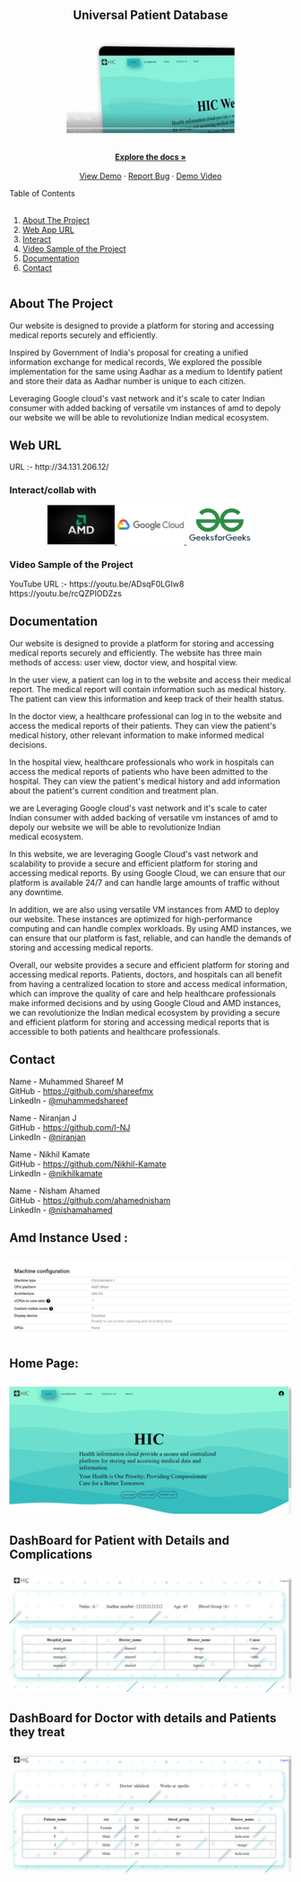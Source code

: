 
<br />
<div align="center">
  <h2>Universal Patient Database</h2>
  <a href="https://github.com/shareefmx/GFG_hackathon">
    <img src="Assets/7ibrqu.gif" alt="Logo" width="300" height="180">
  </a>
  <br />
  <p align="center">
    <br />
    <a href="#brief"><strong>Explore the docs »</strong></a>
    <br />
    <br />
    <a href="http://34.131.206.12/">View Demo</a>
    ·
    <a href="https://github.com/shareefmx/GFG_hackathon/issues">Report Bug</a>
    ·
    <a href="https://youtu.be/ADsqF0LGIw8">Demo Video</a>
  </p>
</div>

<!-- TABLE OF CONTENTS -->
<Table>
  <summary>Table of Contents</summary>
  </br>
  <ol>
    <li><a href="#about-the-project">About The Project</a></li>
    <li><a href="#url">Web App URL</a></li>
    <li><a href="#interact">Interact</a></li>
    <li><a href="#Video">Video Sample of the Project</a></li>
    <li><a href="#brief">Documentation</a></li>
    <li><a href="#contact">Contact</a></li>
  </ol>
</Table>

## About The Project

  Our website is designed to provide a platform for storing and accessing medical reports securely and efficiently.

  Inspired by Government of India's proposal for creating a unified information exchange for medical records, We explored the possible implementation for the same using Aadhar as a medium to Identify patient and store their data as Aadhar number is unique to each citizen.

  Leveraging Google cloud's vast network and it's scale to cater Indian consumer with added backing of versatile vm instances of amd to depoly our website we will be able to revolutionize Indian medical ecosystem.
  
## Web URL

<p id="url">URL :- http://34.131.206.12/ </p>

### Interact/collab with  
  
<p id="interact"></p>
<div align="center">
 <a href="https://www.amd.com/en.html">
    <img src="Assets/R.png" alt="Logo" width="120" height="70">
  </a></t>
  <a href="https://cloud.google.com/">
    <img src="Assets/Google-Cloud-Logo.png" alt="Logo" width="120" height="70">
  </a></t>
  <a href="https://www.geeksforgeeks.org/">
    <img src="Assets/R (1).png" alt="Logo" width="120" height="70">
  </a>
</div>


### Video Sample of the Project

<p id="Video">YouTube URL :- https://youtu.be/ADsqF0LGIw8 </br>
                             https://youtu.be/rcQZPIODZzs
</p>

## Documentation

<p id="brief">
  Our website is designed to provide a platform for storing and accessing medical reports securely and efficiently. The website has three main methods of access: user view, doctor view, and hospital view.
  
  In the user view, a patient can log in to the website and access their medical report. The medical report will contain information such as medical history. The patient can view this information and keep track of their health status.
  
  In the doctor view, a healthcare professional can log in to the website and access the medical reports of their patients. They can view the patient's medical history, other relevant information to make informed medical decisions.
  
  In the hospital view, healthcare professionals who work in hospitals can access the medical reports of patients who have been admitted to the hospital. They can view the patient's medical history and add information about the patient's current condition and treatment plan.

  we are Leveraging Google cloud's vast network and it's scale to cater Indian consumer with added backing of versatile vm instances of amd to depoly our website we will be able to revolutionize Indian medical ecosystem.

  In this website, we are leveraging Google Cloud's vast network and scalability to provide a secure and efficient platform for storing and accessing medical reports. By using Google Cloud, we can ensure that our platform is available 24/7 and can handle large amounts of traffic without any downtime.

  In addition, we are also using versatile VM instances from AMD to deploy our website. These instances are optimized for high-performance computing and can handle complex workloads. By using AMD instances, we can ensure that our platform is fast, reliable, and can handle the demands of storing and accessing medical reports.

  Overall, our website provides a secure and efficient platform for storing and accessing medical reports. Patients, doctors, and hospitals can all benefit from having a centralized location to store and access medical information, which can improve the quality of care and help healthcare professionals make informed decisions and by using Google Cloud and AMD instances, we can revolutionize the Indian medical ecosystem by providing a secure and efficient platform for storing and accessing medical reports that is accessible to both patients and healthcare professionals.
</p>

## Contact

Name - Muhammed Shareef M </br>
GitHub - https://github.com/shareefmx </br>
LinkedIn - [@muhammedshareef](https://www.linkedin.com/in/muhammed-shareef-m-956a70224/) </br>

Name - Niranjan J </br>
GitHub - https://github.com/I-NJ </br>
LinkedIn - [@niranjan](https://www.linkedin.com/in/niranjan096/) </br>

Name - Nikhil Kamate </br>
GitHub - https://github.com/Nikhil-Kamate </br>
LinkedIn - [@nikhilkamate](https://www.linkedin.com/in/nikhil-k-9a457a242/) </br>

Name - Nisham Ahamed </br>
GitHub - https://github.com/ahamednisham </br>
LinkedIn - [@nishamahamed](https://www.linkedin.com/in/nishamahamed/) </br>

<div class="images">
  <h2>Amd Instance Used : <h2>
  <img src="AMD.png">
  <h2>Home Page: <h2>
  <img src="Homepage.png">
  <h2> DashBoard for Patient with Details and Complications <h2>
  <img src="User DashBoard.png">
  <h2>DashBoard for Doctor with details and Patients they treat<h2>
  <img src="Doctor DashBoard.png">
  </div>

